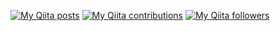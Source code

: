 <!--
**kanatanomirai/kanatanomirai** is a ✨ _special_ ✨ repository because its `README.md` (this file) appears on your GitHub profile.

Here are some ideas to get you started:

- 🔭 I’m currently working on ...
- 🌱 I’m currently learning ...
- 👯 I’m looking to collaborate on ...
- 🤔 I’m looking for help with ...
- 💬 Ask me about ...
- 📫 How to reach me: ...
- 😄 Pronouns: ...
- ⚡ Fun fact: ...
-->


[![My Qiita posts](https://qiita-badge.apiapi.app/s/tanomira/posts.svg)](http://qiita.com/tanomira)
[![My Qiita contributions](https://qiita-badge.apiapi.app/s/tanomira/contributions.svg)](http://qiita.com/tanomira)
[![My Qiita followers](https://qiita-badge.apiapi.app/s/tanomira/followers.svg)](http://qiita.com/tanomira)
